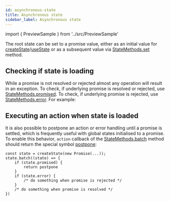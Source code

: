 ```yaml
---
id: asynchronous-state
title: Asynchronous state
sidebar_label: Asynchronous state
---
```


import { PreviewSample } from '../src/PreviewSample'

The root state can be set to a promise value, either as an initial value for [createState](typedoc-hookstate-core#createstate)/[useState](typedoc-hookstate-core#usestate) or as a subsequent value via [StateMethods.set](typedoc-hookstate-core#set) method.

## Checking if state is loading

While a promise is not resolved or rejected almost any operation will result in an exception. To check, if underlying promise is resolved or rejected, use [StateMethods.promised](typedoc-hookstate-core#readonly-promised).
To check, if underlying promise is rejected, use [StateMethods.error](typedoc-hookstate-core#readonly-error). For example:

<PreviewSample example="local-async-state" />

## Executing an action when state is loaded

It is also possible to postpone an action or error handling until a promise is settled, which is frequently useful with global states initialised to a promise. To enable this behavior, `action` callback of the [StateMethods.batch](typedoc-hookstate-core#batch) method should return the special symbol [postpone](typedoc-hookstate-core#const-postpone):

```tsx
const state = createState(new Promise(...));
state.batch((state) => {
    if (state.promised) {
        return postpone
    }
    if (state.error) {
        /* do something when promise is rejected */
    }
    /* do something when promise is resolved */
})
```
